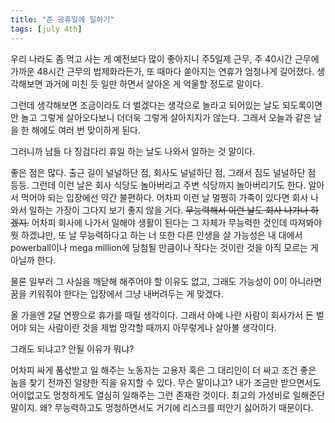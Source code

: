 ```yaml
---
title: "준 공휴일에 일하기"
tags: [july 4th]
---
```


우리 나라도 좀 먹고 사는 게 예전보다 많이 좋아지니 주5일제 근무, 주 40시간 근무에 가까운 48시간 근무의 법제화라든가, 또 때마다 쏟아지는 연휴가 엄청나게 길어졌다. 생각해보면 과거에 미친 듯 일만 하면서 살아온 게 억울할 정도로 말이다.

그런데 생각해보면 조금이라도 더 벌겠다는 생각으로 놀라고 되어있는 날도 되도록이면 안 놀고 그렇게 살아오다보니 더더욱 그렇게 살아지지가 않는다. 그래서 오늘과 같은 날을 한 해에도 여러 번 맞이하게 된다.

그러니까 남들 다 징검다리 휴일 하는 날도 나와서 일하는 것 말이다. 

좋은 점은 많다. 출근 길이 널널하단 점, 회사도 널널하단 점, 그래서 짐도 널널하단 점 등등. 그런데 이런 날은 회사 식당도 놀아버리고 주변 식당까지 놀아버리기도 한다. 알아서 먹어야 되는 입장에선 약간 불편하다. 어차피 이런 날 멀쩡히 가족이 있다면 회사 나와서 일하는 가장이 그다지 보기 좋지 않을 거다. ~~무능력해서 이런 날도 회사 나가나 하겠지.~~ 어차피 회사에 나가서 일해야 생활이 된다는 그 자체가 무능력한 것인데 따져봐야 뭣 하겠냐만, 또 날 무능력하다고 하는 너 또한 다른 인생을 살 가능성은 내 대에서 powerball이나 mega million에 당첨될 만큼이나 작다는 것이란 것을 아직 모르는 게 아닐까 한다.

물론 일부러 그 사실을 깨닫해 해주어야 할 이유도 없고, 그래도 가능성이 0이 아니라면 꿈을 키워줘야 한다는 입장에서 그냥 내버려두는 게 맞겠다.

올 가을엔 2달 연짱으로 휴가를 때릴 생각이다. 그래서 아예 나란 사람이 회사가서 돈 벌어야 되는 사람이란 것을 제법 망각할 때까지 아무렇게나 살아볼 생각이다. 

그래도 되냐고? 안될 이유가 뭐냐? 

어차피 싸게 품삯받고 일 해주는 노동자는 고용자 혹은 그 대리인이 더 싸고 조건 좋은 놈을 찾기 전까진 알량한 직을 유지할 수 있다. 무슨 말이냐고? 내가 조금만 받으면서도 어이없고도 멍청하게도 열심히 일해주는 그런 존재란 것이다. 최고의 가성비로 일해준단 말이지. 왜? 무능력하고도 멍청하면서도 거기에 리스크를 떠안기 싫어하기 때문이다. 